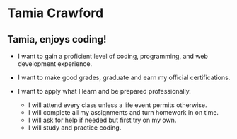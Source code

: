 <!-- Heading -->
# Tamia Crawford

## Tamia, enjoys coding!

* I want to gain a proficient level of coding, programming, and web development experience.
* I want to make good grades, graduate and earn my official certifications.
* I want to apply what I learn and be prepared professionally.

    * I will attend every class unless a life event permits otherwise.
    * I will complete all my assignments and turn homework in on time.
    * I will ask for help if needed but first try on my own.
    * I will study and practice coding.
